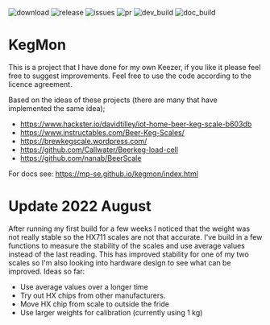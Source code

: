 
![download](https://img.shields.io/github/downloads/mp-se/kegmon/total) 
![release](https://img.shields.io/github/v/release/mp-se/kegmon?label=latest%20release)
![issues](https://img.shields.io/github/issues/mp-se/kegmon)
![pr](https://img.shields.io/github/issues-pr/mp-se/kegsmon)
![dev_build](https://img.shields.io/github/workflow/status/mp-se/kegmon/PlatformIO%20CI/dev?label=dev%20build)
![doc_build](https://img.shields.io/github/workflow/status/mp-se/kegmon/Sphinx%20Build/dev?label=doc%20build)

# KegMon

This is a project that I have done for my own Keezer, if you like it please feel free to suggest improvements. Feel free to use the code according to the licence agreement. 

Based on the ideas of these projects (there are many that have implemented the same idea);

* https://www.hackster.io/davidtilley/iot-home-beer-keg-scale-b603db
* https://www.instructables.com/Beer-Keg-Scales/
* https://brewkegscale.wordpress.com/
* https://github.com/Callwater/Beerkeg-load-cell
* https://github.com/nanab/BeerScale

For docs see: https://mp-se.github.io/kegmon/index.html

# Update 2022 August

After running my first build for a few weeks I noticed that the weight was not really stable so the HX711 scales are not that accurate. I've build in a few functions to measure the stability of the scales and use
average values instead of the last reading. This has improved stability for one of my two scales so I'm also looking into hardware design to see what can be improved. Ideas so far:

* Use average values over a longer time
* Try out HX chips from other manufacturers.
* Move HX chip from scale to outside the fride
* Use larger weights for calibration (currently using 1 kg)
